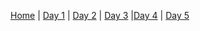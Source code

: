 [Home](index.html) | [Day 1](day1.html) | [Day 2](day2.html) | [Day 3](day3.html) |[Day 4](day4.html) | [Day 5](day5.html)  
